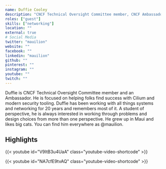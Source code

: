 ```yaml
---
name: Duffie Cooley
description: "CNCF Technical Oversight Committee member, CNCF Ambassador"
roles: ["guest"]
skills: ["networking"]
location: ""
external: true
# Social Media 
twitter: "mauilion"
website: ""
facebook: ""
linkedin: "mauilion"
github: ""
pinterest: ""
instagram: ""
youtube: ""
twitch: ""
---
```


<!-- markdownlint-disable-next-line MD041-->
Duffie is CNCF Technical Oversight Committee member and an Ambassador. He is focused on helping folks find success with Cilium and modern security tooling. Duffie has been working with all things systems and networking for 20 years and remembers most of it. A student of perspective, he is always interested in working through problems and design choices from more than one perspective. He grew up in Maui and likes big cats. You can find him everywhere as @mauilion.

<!--more-->
## Highlights

{{< youtube id="V9ItB3u4UaA" class="youtube-video-shortcode" >}}

{{< youtube id="NA7cfE9tvAQ" class="youtube-video-shortcode" >}}
